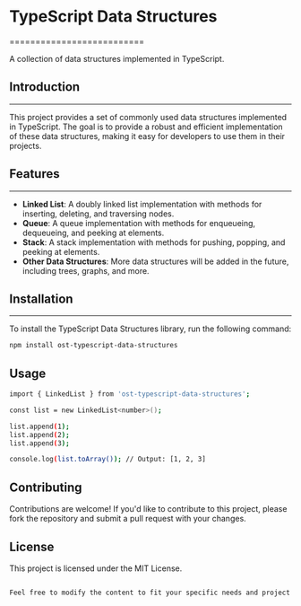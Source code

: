 # TypeScript Data Structures
==========================

A collection of data structures implemented in TypeScript.

## Introduction
---------------

This project provides a set of commonly used data structures implemented in TypeScript. The goal is to provide a robust and efficient implementation of these data structures, making it easy for developers to use them in their projects.

## Features
------------

*   **Linked List**: A doubly linked list implementation with methods for inserting, deleting, and traversing nodes.
*   **Queue**: A queue implementation with methods for enqueueing, dequeueing, and peeking at elements.
*   **Stack**: A stack implementation with methods for pushing, popping, and peeking at elements.
*   **Other Data Structures**: More data structures will be added in the future, including trees, graphs, and more.

## Installation
---------------

To install the TypeScript Data Structures library, run the following command:

```bash
npm install ost-typescript-data-structures
```

## Usage
```bash
import { LinkedList } from 'ost-typescript-data-structures';

const list = new LinkedList<number>();

list.append(1);
list.append(2);
list.append(3);

console.log(list.toArray()); // Output: [1, 2, 3]
```

## Contributing
Contributions are welcome! If you'd like to contribute to this project, please fork the repository and submit a pull request with your changes.

## License
This project is licensed under the MIT License.

```bash

Feel free to modify the content to fit your specific needs and project requirements. Good luck with your project!
```
